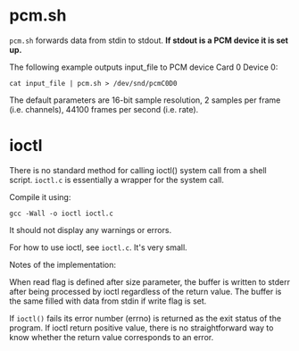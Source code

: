 pcm.sh
======

`pcm.sh` forwards data from stdin to stdout. **If stdout is a PCM device it is
set up.**

The following example outputs input_file to PCM device Card 0 Device 0:

	cat input_file | pcm.sh > /dev/snd/pcmC0D0

The default parameters are 16-bit sample resolution, 2 samples per frame
(i.e. channels), 44100 frames per second (i.e. rate).

ioctl
=====

There is no standard method for calling ioctl() system call from a shell
script. `ioctl.c` is essentially a wrapper for the system call.

Compile it using:

	gcc -Wall -o ioctl ioctl.c

It should not display any warnings or errors.

For how to use ioctl, see `ioctl.c`. It's very small.

Notes of the implementation:

When read flag is defined after size parameter, the buffer is written to
stderr after being processed by ioctl regardless of the return value. The
buffer is the same filled with data from stdin if write flag is set.

If `ioctl()` fails its error number (errno) is returned as the exit status
of the program. If ioctl return positive value, there is no straightforward
way to know whether the return value corresponds to an error.
